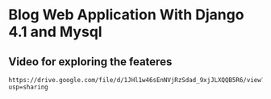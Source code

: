# Blog Web Application With Django 4.1 and Mysql

## Video for exploring the feateres

    https://drive.google.com/file/d/1JHl1w46sEnNVjRzSdad_9xjJLXQQB5R6/view?usp=sharing
